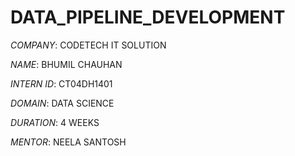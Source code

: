# DATA_PIPELINE_DEVELOPMENT

*COMPANY*: CODETECH IT SOLUTION

*NAME*: BHUMIL CHAUHAN

*INTERN ID*: CT04DH1401

*DOMAIN*: DATA SCIENCE

*DURATION*: 4 WEEKS

*MENTOR*: NEELA SANTOSH
